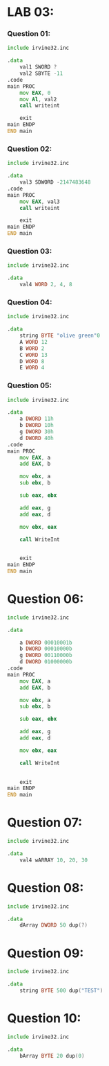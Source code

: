 # LAB 03:
### Question 01:
```asm
include irvine32.inc

.data
	val1 SWORD ?
	val2 SBYTE -11
.code
main PROC
	mov EAX, 0
	mov Al, val2
	call writeint

	exit
main ENDP
END main
```

### Question 02:
```asm
include irvine32.inc

.data
	val3 SDWORD -2147483648
.code
main PROC
	mov EAX, val3
	call writeint

	exit
main ENDP
END main
```

### Question 03:
```asm
include irvine32.inc

.data
	val4 WORD 2, 4, 8
```

### Question 04:
```asm
include irvine32.inc

.data
	string BYTE "olive green"0
	A WORD 12
	B WORD 2
	C WORD 13
	D WORD 8
	E WORD 4
```

### Question 05:
```asm
include irvine32.inc

.data
	a DWORD 11h
	b DWORD 10h
	g DWORD 30h
	d DWORD 40h
.code
main PROC
	mov EAX, a
	add EAX, b

	mov ebx, a
	sub ebx, b

	sub eax, ebx

	add eax, g
	add eax, d

	mov ebx, eax

	call WriteInt
	

	exit
main ENDP
END main
```

# Question 06:
```asm
include irvine32.inc

.data

	a DWORD 00010001b
	b DWORD 00010000b
	g DWORD 00110000b
	d DWORD 01000000b
.code
main PROC
	mov EAX, a
	add EAX, b

	mov ebx, a
	sub ebx, b

	sub eax, ebx

	add eax, g
	add eax, d

	mov ebx, eax

	call WriteInt
	

	exit
main ENDP
END main

```

# Question 07:
```asm
include irvine32.inc

.data
	val4 wARRAY 10, 20, 30
```

# Question 08:
```asm
include irvine32.inc

.data
	dArray DWORD 50 dup(?)
```

# Question 09:
```asm
include irvine32.inc

.data
	string BYTE 500 dup("TEST")
```

# Question 10:
```asm
include irvine32.inc

.data
	bArray BYTE 20 dup(0)
```
